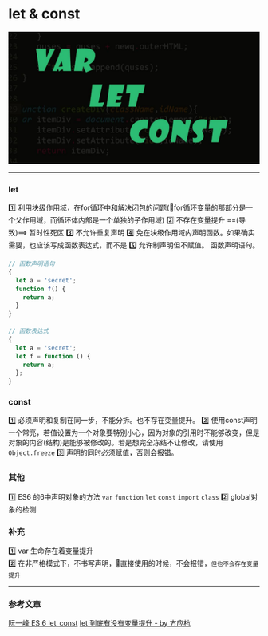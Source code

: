 # let & const
![](/blog_assets/let_const.png)
___
### let
1️⃣ 利用块级作用域，在for循环中和解决闭包的问题(📣for循环变量的那部分是一个父作用域，而循环体内部是一个单独的子作用域)
2️⃣ 不存在变量提升 ==(导致)==> 暂时性死区
3️⃣ 不允许重复声明
4️⃣ 免在块级作用域内声明函数。如果确实需要，也应该写成函数表达式，而不是
5️⃣ 允许制声明但不赋值。
函数声明语句。
```js
// 函数声明语句
{
  let a = 'secret';
  function f() {
    return a;
  }
}

// 函数表达式
{
  let a = 'secret';
  let f = function () {
    return a;
  };
}

```

### const
1️⃣ 必须声明和复制在同一步，不能分拆。也不存在变量提升。
2️⃣ 使用const声明一个常亮，若值设置为一个对象要特别小心，因为对象的引用时不能够改变，但是对象的内容(结构)是能够被修改的。若是想完全冻结不让修改，请使用`Object.freeze`
3️⃣ 声明的同时必须赋值，否则会报错。

### 其他
1️⃣ ES6 的6中声明对象的方法 `var` `function` `let` `const` `import`  `class`
2️⃣ global对象的检测

### 补充
1️⃣ var 生命存在着变量提升  
2️⃣ 在非严格模式下，不书写声明，直接使用的时候，不会报错，`但也不会存在变量提升`
___
### 参考文章
[阮一峰 ES 6 let_const](http://es6.ruanyifeng.com/#docs/let)
[let 到底有没有变量提升 - by 方应杭](https://zhuanlan.zhihu.com/p/28140450)